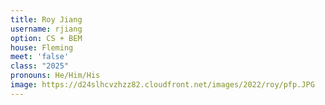 ```yaml
---
title: Roy Jiang
username: rjiang
option: CS + BEM
house: Fleming
meet: 'false'
class: "2025"
pronouns: He/Him/His
image: https://d24slhcvzhzz82.cloudfront.net/images/2022/roy/pfp.JPG
---
```

